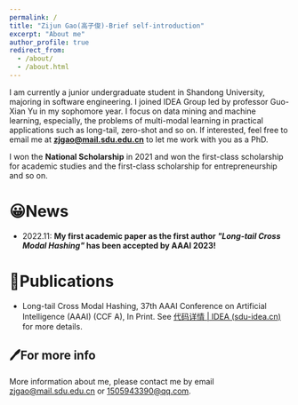 ```yaml
---
permalink: /
title: "Zijun Gao(高子俊)-Brief self-introduction"
excerpt: "About me"
author_profile: true
redirect_from: 
  - /about/
  - /about.html
---
```


I am currently a junior undergraduate student in Shandong University, majoring in software engineering. I joined IDEA Group led by professor Guo-Xian Yu in my sophomore year. I focus on data mining and machine learning, especially, the problems of multi-modal learning in practical applications such as long-tail, zero-shot and so on. If interested, feel free to email me at **zjgao@mail.sdu.edu.cn** to let me work with you as a PhD.

I won the **National Scholarship** in 2021 and won the first-class scholarship for academic studies and the first-class scholarship for entrepreneurship and so on.

:grinning:News
======
- 2022.11: **My first academic paper as the first author *"Long-tail Cross Modal Hashing"* has been accepted by AAAI 2023!**

:book:Publications
======
- Long-tail Cross Modal Hashing, 37th AAAI Conference on Artificial Intelligence (AAAI) (CCF A), In Print. See [代码详情 | IDEA (sdu-idea.cn)](https://www.sdu-idea.cn/codes.php?name=LtCMH) for more details.

:pen:For more info
------
More information about me, please contact me by email zjgao@mail.sdu.edu.cn or 1505943390@qq.com.
